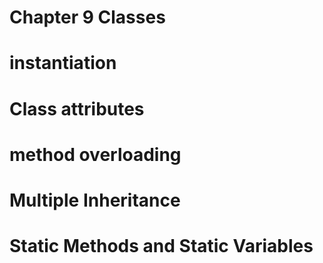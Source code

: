 # Chapter 9 Classes
# instantiation
# Class attributes
# method overloading 
# Multiple Inheritance
# Static Methods and Static Variables